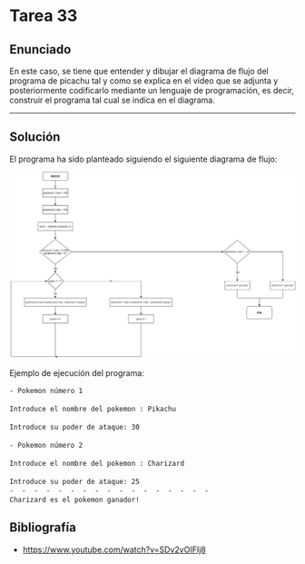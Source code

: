 ﻿# Tarea 33

## Enunciado
En este caso, se tiene que entender y dibujar el diagrama de flujo del programa de picachu tal y como
se explica en el vídeo que se adjunta y posteriormente codificarlo mediante un lenguaje de
programación, es decir, construir el programa tal cual se indica en el diagrama.
___

## Solución
El programa ha sido planteado siguiendo el siguiente diagrama de flujo:

![Algoritmo a aplicar en cada etapa](https://github.com/IgorIrastorza/theegg_ai/blob/master/tarea_33/diagrama%20de%20flujo_tarea33.png)

Ejemplo de ejecución del programa:

```
- Pokemon número 1

Introduce el nombre del pokemon : Pikachu

Introduce su poder de ataque: 30

- Pokemon número 2

Introduce el nombre del pokemon : Charizard

Introduce su poder de ataque: 25
-  -  -  -  -  -  -  -  -  -  -  -  -  -  -  -  -
Charizard es el pokemon ganador!

```

## Bibliografía
- https://www.youtube.com/watch?v=SDv2vOIFIj8
